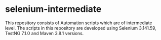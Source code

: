 # selenium-intermediate
This repository consists of Automation scripts which are of intermediate level. 
The scripts in this repository are developed using Selenium 3.141.59, TestNG 7.1.0 and Maven 3.8.1 versions.
